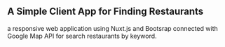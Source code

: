 ## A Simple Client App for Finding Restaurants
a responsive web application using Nuxt.js and Bootsrap connected with Google Map API
for search restaurants by keyword.
